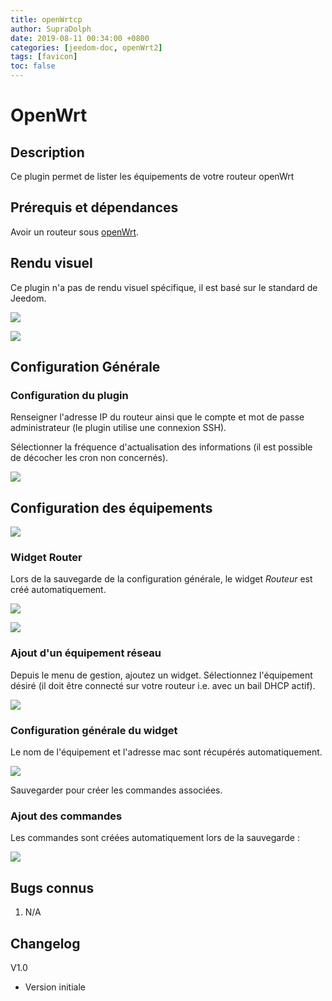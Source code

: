 ```yaml
---
title: openWrtcp
author: SupraDolph
date: 2019-08-11 00:34:00 +0800
categories: [jeedom-doc, openWrt2]
tags: [favicon]
toc: false
---
```


# OpenWrt
## Description

Ce plugin permet de lister les équipements de votre routeur openWrt

## Prérequis et dépendances

Avoir un routeur sous [openWrt](https://openwrt.org/).

## Rendu visuel

Ce plugin n'a pas de rendu visuel spécifique, il est basé sur le standard de Jeedom.

![](images/openWrtRouterWidget.png)

![](images/openWrtEquipmentWidget.png)

## Configuration Générale

### Configuration du plugin

Renseigner l'adresse IP du routeur ainsi que le compte et mot de passe administrateur (le plugin utilise une connexion SSH).

Sélectionner la fréquence d'actualisation des informations (il est possible de décocher les cron non concernés).

![](images/openWrtMainConfig.png)

## Configuration des équipements

![](images/openWrtConfig.png)

### Widget Router

Lors de la sauvegarde de la configuration générale, le widget _Routeur_ est créé automatiquement.

![](images/openWrtConfigRouter.png)

![](images/openWrtConfigCmdRouter.png)

### Ajout d'un équipement réseau

Depuis le menu de gestion, ajoutez un widget. Sélectionnez l'équipement désiré (il doit être connecté sur votre routeur i.e. avec un bail DHCP actif).

![](images/openWrtAddEquipment.png)

### Configuration générale du widget

Le nom de l'équipement et l'adresse mac sont récupérés automatiquement.

![](images/openWrtConfigEquipment.png)

Sauvegarder pour créer les commandes associées.

### Ajout des commandes

Les commandes sont créées automatiquement lors de la sauvegarde :

![](images/openWrtConfigCmdEquipment.png)

## Bugs connus

1.  N/A

## Changelog

V1.0

*   Version initiale
